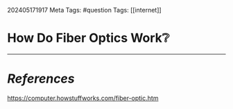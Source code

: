 202405171917
Meta Tags: #question
Tags: [[internet]]

# How Do Fiber Optics Work❔






---
# *References*
https://computer.howstuffworks.com/fiber-optic.htm